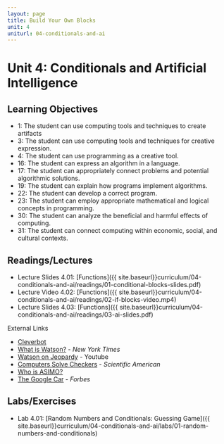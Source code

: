 ```yaml
---
layout: page
title: Build Your Own Blocks
unit: 4
uniturl: 04-conditionals-and-ai
---
```



Unit 4: Conditionals and Artificial Intelligence
================================================


Learning Objectives
-------------------
 * 1: The student can use computing tools and techniques to create artifacts
 * 3: The student can use computing tools and techniques for creative expression.
 * 4: The student can use programming as a creative tool.
 * 16: The student can express an algorithm in a language.
 * 17: The student can appropriately connect problems and potential algorithmic solutions.
 * 19: The student can explain how programs implement algorithms.
 * 22: The student can develop a correct program.
 * 23: The student can employ appropriate mathematical and logical concepts in programming.
 * 30: The student can analyze the beneficial and harmful effects of computing.
 * 31: The student can connect computing within economic, social, and cultural contexts.


Readings/Lectures
-----------------
 * Lecture Slides 4.01: [Functions]({{ site.baseurl}}curriculum/04-conditionals-and-ai/readings/01-conditional-blocks-slides.pdf)
 * Lecture Video 4.02: [Functions]({{ site.baseurl}}curriculum/04-conditionals-and-ai/readings/02-if-blocks-video.mp4)
 * Lecture Slides 4.03: [Functions]({{ site.baseurl}}curriculum/04-conditionals-and-ai/readings/03-ai-slides.pdf)

External Links

 * [Cleverbot](http://www.cleverbot.com/)
 * [What is Watson?](http://www.nytimes.com/2010/06/20/magazine/20Computer-t.html?_r=3&) - *New York Times*
 * [Watson on Jeopardy](https://www.youtube.com/watch?v=seNkjYyG3gI) - Youtube
 * [Computers Solve Checkers](https://www.scientificamerican.com/article.cfm?id=computers-solve-checkers-its-a-draw) - *Scientific American*
 * [Who is ASIMO?](http://asimo.honda.com/asimotv/)
 * [The Google Car](http://www.forbes.com/sites/chunkamui/2013/01/22/fasten-your-seatbelts-googles-driverless-car-is-worth-trillions/) - *Forbes*


Labs/Exercises
--------------
 * Lab 4.01: [Random Numbers and Conditionals: Guessing Game]({{ site.baseurl}}curriculum/04-conditionals-and-ai/labs/01-random-numbers-and-conditionals)


